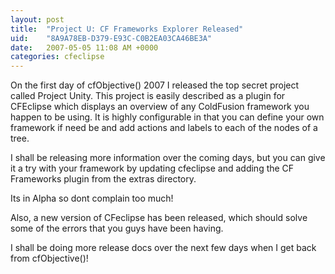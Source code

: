 ```yaml
---
layout: post
title:  "Project U: CF Frameworks Explorer Released"
uid:	"8A9A78EB-D379-E93C-C0B2EA03CA46BE3A"
date:   2007-05-05 11:08 AM +0000
categories: cfeclipse
---
```

On the first day of cfObjective() 2007 I released the top secret project called Project Unity. This project is easily described as a plugin for CFEclipse which displays an overview of any ColdFusion framework you happen to be using. It is highly configurable in that you can define your own framework if need be and add actions and labels to each of the nodes of a tree.

I shall be releasing more information over the coming days, but you can give it a try with your framework by updating cfeclipse and adding the CF Frameworks plugin from the extras directory.

Its in Alpha so dont complain too much!

Also, a new version of CFeclipse has been released, which should solve some of the errors that you guys have been having.

I shall be doing more release docs over the next few days when I get back from cfObjective()!